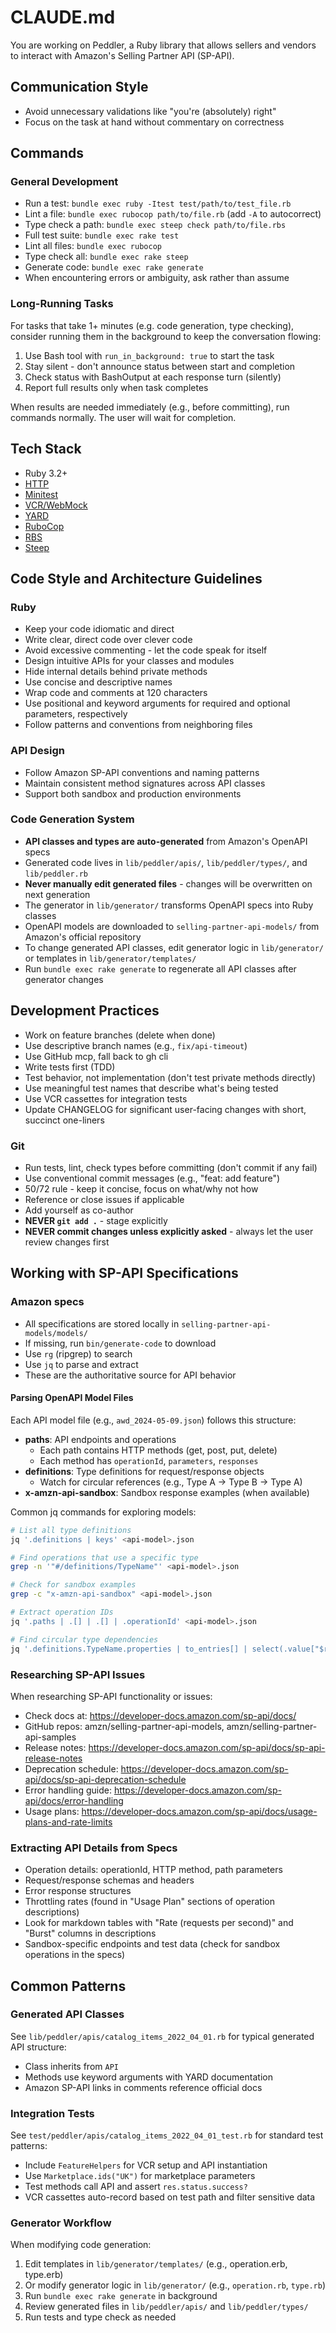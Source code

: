 # CLAUDE.md

You are working on Peddler, a Ruby library that allows sellers and vendors to interact with Amazon's Selling Partner API (SP-API).

## Communication Style

- Avoid unnecessary validations like "you're (absolutely) right"
- Focus on the task at hand without commentary on correctness

## Commands

### General Development

- Run a test: `bundle exec ruby -Itest test/path/to/test_file.rb`
- Lint a file: `bundle exec rubocop path/to/file.rb` (add `-A` to autocorrect)
- Type check a path: `bundle exec steep check path/to/file.rbs`
- Full test suite: `bundle exec rake test`
- Lint all files: `bundle exec rubocop`
- Type check all: `bundle exec rake steep`
- Generate code: `bundle exec rake generate`
- When encountering errors or ambiguity, ask rather than assume

### Long-Running Tasks

For tasks that take 1+ minutes (e.g. code generation, type checking), consider running them in the background to keep the conversation flowing:

1. Use Bash tool with `run_in_background: true` to start the task
2. Stay silent - don't announce status between start and completion
3. Check status with BashOutput at each response turn (silently)
4. Report full results only when task completes

When results are needed immediately (e.g., before committing), run commands normally. The user will wait for completion.

## Tech Stack

- Ruby 3.2+
- [HTTP](https://github.com/httprb/http)
- [Minitest](https://github.com/minitest/minitest)
- [VCR/WebMock](https://github.com/vcr/vcr)
- [YARD](https://rubydoc.info/gems/yard/file/docs/Tags.md)
- [RuboCop](https://docs.rubocop.org)
- [RBS](https://github.com/ruby/rbs)
- [Steep](https://github.com/soutaro/steep)

## Code Style and Architecture Guidelines

### Ruby

- Keep your code idiomatic and direct
- Write clear, direct code over clever code
- Avoid excessive commenting - let the code speak for itself
- Design intuitive APIs for your classes and modules
- Hide internal details behind private methods
- Use concise and descriptive names
- Wrap code and comments at 120 characters
- Use positional and keyword arguments for required and optional parameters, respectively
- Follow patterns and conventions from neighboring files

### API Design

- Follow Amazon SP-API conventions and naming patterns
- Maintain consistent method signatures across API classes
- Support both sandbox and production environments

### Code Generation System

- **API classes and types are auto-generated** from Amazon's OpenAPI specs
- Generated code lives in `lib/peddler/apis/`, `lib/peddler/types/`, and `lib/peddler.rb`
- **Never manually edit generated files** - changes will be overwritten on next generation
- The generator in `lib/generator/` transforms OpenAPI specs into Ruby classes
- OpenAPI models are downloaded to `selling-partner-api-models/` from Amazon's official repository
- To change generated API classes, edit generator logic in `lib/generator/` or templates in `lib/generator/templates/`
- Run `bundle exec rake generate` to regenerate all API classes after generator changes

## Development Practices

- Work on feature branches (delete when done)
- Use descriptive branch names (e.g., `fix/api-timeout`)
- Use GitHub mcp, fall back to gh cli
- Write tests first (TDD)
- Test behavior, not implementation (don't test private methods directly)
- Use meaningful test names that describe what's being tested
- Use VCR cassettes for integration tests
- Update CHANGELOG for significant user-facing changes with short, succinct one-liners

### Git

- Run tests, lint, check types before committing (don't commit if any fail)
- Use conventional commit messages (e.g., "feat: add feature")
- 50/72 rule - keep it concise, focus on what/why not how
- Reference or close issues if applicable
- Add yourself as co-author
- **NEVER `git add .`** - stage explicitly
- **NEVER commit changes unless explicitly asked** - always let the user review changes first

## Working with SP-API Specifications

### Amazon specs
- All specifications are stored locally in `selling-partner-api-models/models/`
- If missing, run `bin/generate-code` to download
- Use `rg` (ripgrep) to search
- Use `jq` to parse and extract
- These are the authoritative source for API behavior

#### Parsing OpenAPI Model Files

Each API model file (e.g., `awd_2024-05-09.json`) follows this structure:
- **paths**: API endpoints and operations
  - Each path contains HTTP methods (get, post, put, delete)
  - Each method has `operationId`, `parameters`, `responses`
- **definitions**: Type definitions for request/response objects
  - Watch for circular references (e.g., Type A → Type B → Type A)
- **x-amzn-api-sandbox**: Sandbox response examples (when available)

Common jq commands for exploring models:
```bash
# List all type definitions
jq '.definitions | keys' <api-model>.json

# Find operations that use a specific type
grep -n '"#/definitions/TypeName"' <api-model>.json

# Check for sandbox examples
grep -c "x-amzn-api-sandbox" <api-model>.json

# Extract operation IDs
jq '.paths | .[] | .[] | .operationId' <api-model>.json

# Find circular type dependencies
jq '.definitions.TypeName.properties | to_entries[] | select(.value["$ref"]) | .value["$ref"]' <api-model>.json
```

### Researching SP-API Issues

When researching SP-API functionality or issues:

- Check docs at: https://developer-docs.amazon.com/sp-api/docs/
- GitHub repos: amzn/selling-partner-api-models, amzn/selling-partner-api-samples
- Release notes: https://developer-docs.amazon.com/sp-api/docs/sp-api-release-notes
- Deprecation schedule: https://developer-docs.amazon.com/sp-api/docs/sp-api-deprecation-schedule
- Error handling guide: https://developer-docs.amazon.com/sp-api/docs/error-handling
- Usage plans: https://developer-docs.amazon.com/sp-api/docs/usage-plans-and-rate-limits

### Extracting API Details from Specs

- Operation details: operationId, HTTP method, path parameters
- Request/response schemas and headers
- Error response structures
- Throttling rates (found in "Usage Plan" sections of operation descriptions)
- Look for markdown tables with "Rate (requests per second)" and "Burst" columns in descriptions
- Sandbox-specific endpoints and test data (check for sandbox operations in the specs)

## Common Patterns

### Generated API Classes
See `lib/peddler/apis/catalog_items_2022_04_01.rb` for typical generated API structure:
- Class inherits from `API`
- Methods use keyword arguments with YARD documentation
- Amazon SP-API links in comments reference official docs

### Integration Tests
See `test/peddler/apis/catalog_items_2022_04_01_test.rb` for standard test patterns:
- Include `FeatureHelpers` for VCR setup and API instantiation
- Use `Marketplace.ids("UK")` for marketplace parameters
- Test methods call API and assert `res.status.success?`
- VCR cassettes auto-record based on test path and filter sensitive data

### Generator Workflow
When modifying code generation:
1. Edit templates in `lib/generator/templates/` (e.g., operation.erb, type.erb)
2. Or modify generator logic in `lib/generator/` (e.g., `operation.rb`, `type.rb`)
3. Run `bundle exec rake generate` in background
4. Review generated files in `lib/peddler/apis/` and `lib/peddler/types/`
5. Run tests and type check as needed
